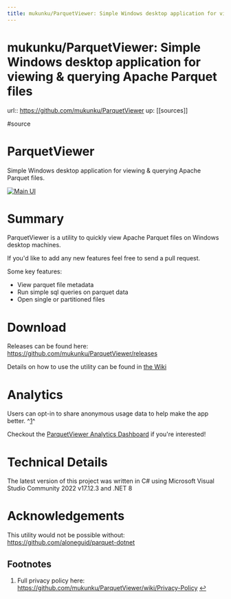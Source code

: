 ```yaml
---
title: mukunku/ParquetViewer: Simple Windows desktop application for viewing & querying Apache Parquet files
---
```


# mukunku/ParquetViewer: Simple Windows desktop application for viewing & querying Apache Parquet files

url:: https://github.com/mukunku/ParquetViewer
up: [[sources]]

#source

# ParquetViewer

[](#parquetviewer)

Simple Windows desktop application for viewing & querying Apache Parquet files.

[![Main UI](https://github.com/mukunku/ParquetViewer/raw/main/wiki_images/main_screenshot5.png)](#)  

# Summary

[](#summary)

ParquetViewer is a utility to quickly view Apache Parquet files on Windows desktop machines.

If you'd like to add any new features feel free to send a pull request.

Some key features:

* View parquet file metadata
* Run simple sql queries on parquet data
* Open single or partitioned files

# Download

[](#download)

Releases can be found here: <https://github.com/mukunku/ParquetViewer/releases>

Details on how to use the utility can be found in [the Wiki](https://github.com/mukunku/ParquetViewer/wiki)  

# Analytics

[](#analytics)

Users can opt-in to share anonymous usage data to help make the app better. ^[1](#user-content-fn-1-dcbe75bfa3893466c0fa80c29f1ee26b)^

Checkout the [ParquetViewer Analytics Dashboard](https://app.amplitude.com/analytics/share/7207c0b64c154e979afd7082980d6dd6) if you're interested!  

# Technical Details

[](#technical-details)

The latest version of this project was written in C# using Microsoft Visual Studio Community 2022 v17.12.3 and .NET 8  

# Acknowledgements

[](#acknowledgements)

This utility would not be possible without: <https://github.com/aloneguid/parquet-dotnet>

## Footnotes

1. Full privacy policy here: <https://github.com/mukunku/ParquetViewer/wiki/Privacy-Policy> [↩](#user-content-fnref-1-dcbe75bfa3893466c0fa80c29f1ee26b)


